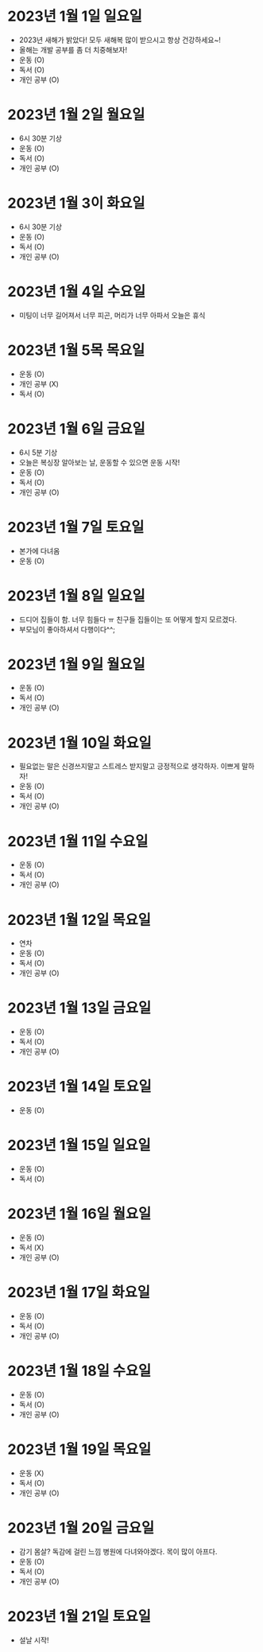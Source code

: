 
# 2023년 1월 1일 일요일 

- 2023년 새해가 밝았다! 모두 새해복 많이 받으시고 항상 건강하세요~!
- 올해는 개발 공부를 좀 더 치중해보자!
- 운동 (O)
- 독서 (O)
- 개인 공부 (O)


# 2023년 1월 2일 월요일 

- 6시 30분 기상 
- 운동 (O)
- 독서 (O)
- 개인 공부 (O)

# 2023년 1월 3이 화요일 

- 6시 30분 기상 
- 운동 (O)
- 독서 (O)
- 개인 공부 (O)

# 2023년 1월 4일 수요일 

- 미팅이 너무 길어져서 너무 피곤, 머리가 너무 아파서 오늘은 휴식 

# 2023년 1월 5목 목요일 

- 운동 (O)
- 개인 공부 (X)
- 독서 (O)

# 2023년 1월 6일 금요일 

- 6시 5분 기상
- 오늘은 복싱장 알아보는 날, 운동할 수 있으면 운동 시작!
- 운동 (O)
- 독서 (O)
- 개인 공부 (O)

# 2023년 1월 7일 토요일 

- 본가에 다녀옴 
- 운동 (O)

# 2023년 1월 8일 일요일

- 드디어 집들이 함. 너무 힘들다 ㅠ 친구들 집들이는 또 어떻게 할지 모르겠다. 
- 부모님이 좋아하셔서 다행이다^^;

# 2023년 1월 9일 월요일 

- 운동 (O)
- 독서 (O)
- 개인 공부 (O)

# 2023년 1월 10일 화요일 

- 필요없는 말은 신경쓰지말고 스트레스 받지말고 긍정적으로 생각하자. 이쁘게 말하자!
- 운동 (O)
- 독서 (O)
- 개인 공부 (O)

# 2023년 1월 11일 수요일 

- 운동 (O)
- 독서 (O)
- 개인 공부 (O)

# 2023년 1월 12일 목요일

- 연차
- 운동 (O)
- 독서 (O)
- 개인 공부 (O)

# 2023년 1월 13일 금요일

- 운동 (O)
- 독서 (O)
- 개인 공부 (O)

# 2023년 1월 14일 토요일

- 운동 (O)

# 2023년 1월 15일 일요일

- 운동 (O)
- 독서 (O)

# 2023년 1월 16일 월요일

- 운동 (O)
- 독서 (X)
- 개인 공부 (O)

# 2023년 1월 17일 화요일

- 운동 (O)
- 독서 (O)
- 개인 공부 (O)

# 2023년 1월 18일 수요일 

- 운동 (O)
- 독서 (O)
- 개인 공부 (O)

# 2023년 1월 19일 목요일

- 운동 (X)
- 독서 (O)
- 개인 공부 (O)

# 2023년 1월 20일 금요일 

- 감기 몸살? 독감에 걸린 느낌 병원에 다녀와야겠다. 목이 많이 아프다.
- 운동 (O)
- 독서 (O)
- 개인 공부 (O)

# 2023년 1월 21일 토요일 

- 설날 시작!

